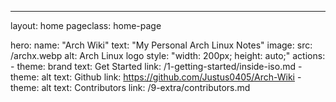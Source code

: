 ---
layout: home
pageclass: home-page

hero:
  name: "Arch Wiki"
  text: "My Personal Arch Linux Notes"
  image:
    src: /archx.webp
    alt: Arch Linux logo
    style: "width: 200px; height: auto;"
  actions:
    - theme: brand
      text: Get Started
      link: /1-getting-started/inside-iso.md
    - theme: alt
      text: Github
      link: https://github.com/Justus0405/Arch-Wiki
    - theme: alt
      text: Contributors
      link: /9-extra/contributors.md